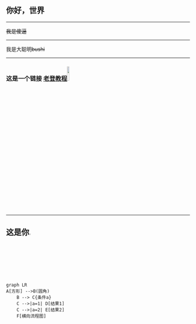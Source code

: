 ## 你好，世界
***
~~我是傻逼~~
***
我是大聪明~~bushi~~
***
### 这是一个链接 [老登教程](https://www.runoob.com)<img src="http://static.runoob.com/images/runoob-logo.png" width="10%">
***
## 这是你<img src="https://gimg2.baidu.com/image_search/src=http%3A%2F%2Fimg.puchedu.cn%2Fuploads%2F1%2F26%2F2876063664%2F1359301885.jpg&refer=http%3A%2F%2Fimg.puchedu.cn&app=2002&size=f9999,10000&q=a80&n=0&g=0n&fmt=auto?sec=1653310614&t=f4dbc20484fc8a2c04c1971ef5ed5bb1" width="3%">
```mermaid
graph LR
A[方形] -->B(圆角)
    B --> C{条件a}
    C -->|a=1| D[结果1]
    C -->|a=2| E[结果2]
    F[横向流程图]
```
